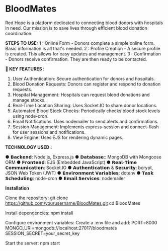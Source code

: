 # BloodMates

Red Hope is a platform dedicated to connecting blood donors with hospitals in need. Our mission is to save lives through efficient blood donation coordination.

**STEPS TO USE:**
1 : Online Form - Donors complete a simple online form. Basic information is all that's needed.
2 : Profile Creation - A secure profile is created. This allows for easy updates and management.
3 : Confirmation - Donors receive confirmation. They are then ready to be contacted.

**🚀 KEY FEATURES :**
1. User Authentication: Secure authentication for donors and hospitals.
2. Blood Donation Requests: Donors can register and respond to donation requests.
3. Hospital Management: Hospitals can request blood donations and manage stocks.
4. Real-Time Location Sharing: Uses Socket.IO to share donor locations.
5. Automated Blood Stock Checks: Periodically checks blood stock levels using node-cron.
6. Email Notifications: Uses nodemailer to send alerts and confirmations.
7. Session Management: Implements express-session and connect-flash for user sessions and notifications.
8. View Engine: Uses EJS for rendering dynamic pages.

**TECHNOLOGY USED :**

● 𝗕𝗮𝗰𝗸𝗲𝗻𝗱: Node.js, Express.js
● 𝗗𝗮𝘁𝗮𝗯𝗮𝘀𝗲:: MongoDB with Mongoose ORM
● 𝗙𝗿𝗼𝗻𝘁𝗲𝗻𝗱: EJS (Embedded JavaScript)
● 𝗥𝗲𝗮𝗹-𝗧𝗶𝗺𝗲 𝗖𝗼𝗺𝗺𝘂𝗻𝗶𝗰𝗮𝘁𝗶𝗼𝗻: Socket.IO
● 𝗔𝘂𝘁𝗵𝗲𝗻𝘁𝗶𝗰𝗮𝘁𝗶𝗼𝗻 & 𝗦𝗲𝗰𝘂𝗿𝗶𝘁𝘆: bcrypt, JSON Web Token (JWT)
● 𝗘𝗻𝘃𝗶𝗿𝗼𝗻𝗺𝗲𝗻𝘁 𝗩𝗮𝗿𝗶𝗮𝗯𝗹𝗲𝘀: dotenv
● 𝗧𝗮𝘀𝗸 𝗦𝗰𝗵𝗲𝗱𝘂𝗹𝗶𝗻𝗴: node-cron
● 𝗘𝗺𝗮𝗶𝗹 𝗦𝗲𝗿𝘃𝗶𝗰𝗲𝘀: nodemailer

**Installation**

Clone the repository:
      git clone https://github.com/yourusername/BloodMates.git
      cd BloodMates

Install dependencies:
      npm install

Configure environment variables: Create a .env file and add:
      PORT=8000
      MONGO_URI=mongodb://localhost:27017/bloodmates
      SESSION_SECRET=your_secret_key

Start the server:
      npm start
